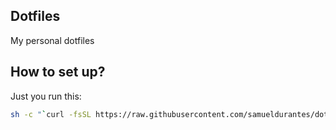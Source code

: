 ## Dotfiles
My personal dotfiles

## How to set up?
Just you run this:
```bash
sh -c "`curl -fsSL https://raw.githubusercontent.com/samueldurantes/dotfiles/master/install.sh`"
```